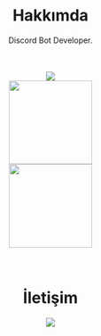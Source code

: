 <div align="center">
  <h1>Hakkımda</h1>
  <p>Discord Bot Developer.</p>
  <br>
  <br>

<div align="center">
      <img src="https://lanyard-profile-readme.vercel.app/api/847135139384524800?theme=light&bg=809ecf&animated=false&hideDiscrim=true&borderRadius=30px&idleMessage=Probably%20doing%20something%20else">
   </a>

<div align = "center">
<img src = "https://github-readme-stats.vercel.app/api?username=Paralox&show_icons=true&theme=tokyonight" width = "% 100" height = "150px" />
  <br>
<img src = "https://github-readme-stats.vercel.app/api/top-langs/?username=Paralox&layout=compact&theme=tokyonight" width = "% 100" height = "150px"  />
  <br> 
</div>
<br><br>
  <h1>İletişim</h1>
  <a href="https://discord.com/users/847135139384524800" target="_blank"><img src="https://shields.io/badge/Paralox-111111.svg?&style=for-the-badge&logo=discord"></a>
</div>
